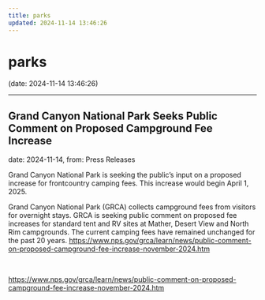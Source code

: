 ```yaml
---
title: parks
updated: 2024-11-14 13:46:26
---
```


# parks

(date: 2024-11-14 13:46:26)

---

## Grand Canyon National Park Seeks Public Comment on Proposed Campground Fee Increase

date: 2024-11-14, from: Press Releases

Grand Canyon National Park is seeking the public’s input on a proposed increase for frontcountry camping fees. This increase would begin April 1, 2025.

Grand Canyon National Park (GRCA) collects campground fees from visitors for overnight stays. GRCA is seeking public comment on proposed fee increases for standard tent and RV sites at Mather, Desert View and North Rim campgrounds. The current camping fees have remained unchanged for the past 20 years. https://www.nps.gov/grca/learn/news/public-comment-on-proposed-campground-fee-increase-november-2024.htm 

<br> 

<https://www.nps.gov/grca/learn/news/public-comment-on-proposed-campground-fee-increase-november-2024.htm>

